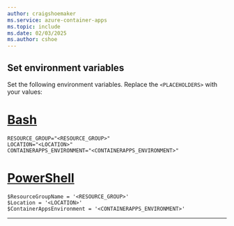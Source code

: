```yaml
---
author: craigshoemaker
ms.service: azure-container-apps
ms.topic: include
ms.date: 02/03/2025
ms.author: cshoe
---
```


## Set environment variables

Set the following environment variables. Replace the `<PLACEHOLDERS>` with your values:

# [Bash](#tab/bash)

```azurecli
RESOURCE_GROUP="<RESOURCE_GROUP>"
LOCATION="<LOCATION>"
CONTAINERAPPS_ENVIRONMENT="<CONTAINERAPPS_ENVIRONMENT>"
```

# [PowerShell](#tab/powershell)

```azurepowershell
$ResourceGroupName = '<RESOURCE_GROUP>'
$Location = '<LOCATION>'
$ContainerAppsEnvironment = '<CONTAINERAPPS_ENVIRONMENT>'
```

---
